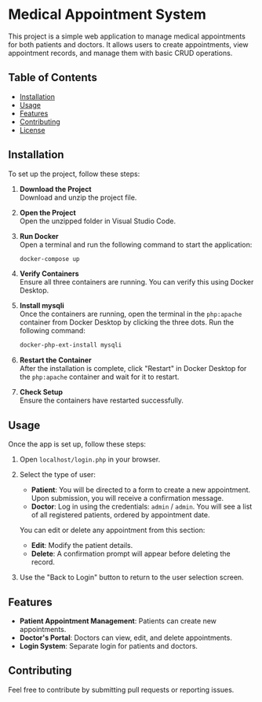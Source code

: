 # Medical Appointment System

This project is a simple web application to manage medical appointments for both patients and doctors. It allows users to create appointments, view appointment records, and manage them with basic CRUD operations.

## Table of Contents
- [Installation](#installation)
- [Usage](#usage)
- [Features](#features)
- [Contributing](#contributing)
- [License](#license)

## Installation

To set up the project, follow these steps:

1. **Download the Project**  
   Download and unzip the project file.
   
2. **Open the Project**  
   Open the unzipped folder in Visual Studio Code.

3. **Run Docker**  
   Open a terminal and run the following command to start the application:

   ```bash
   docker-compose up
   ```
4. **Verify Containers**  
   Ensure all three containers are running. You can verify this using Docker Desktop.

5. **Install mysqli**  
   Once the containers are running, open the terminal in the `php:apache` container from Docker Desktop by clicking the three dots. Run the following command:

   ```bash
   docker-php-ext-install mysqli
   ```
6. **Restart the Container**  
   After the installation is complete, click "Restart" in Docker Desktop for the `php:apache` container and wait for it to restart.

7. **Check Setup**  
   Ensure the containers have restarted successfully.

## Usage

Once the app is set up, follow these steps:

1. Open `localhost/login.php` in your browser.
2. Select the type of user:
   - **Patient**: You will be directed to a form to create a new appointment. Upon submission, you will receive a confirmation message.
   - **Doctor**: Log in using the credentials: `admin` / `admin`. You will see a list of all registered patients, ordered by appointment date.
   
   You can edit or delete any appointment from this section:
   - **Edit**: Modify the patient details.
   - **Delete**: A confirmation prompt will appear before deleting the record.

3. Use the "Back to Login" button to return to the user selection screen.

## Features

- **Patient Appointment Management**: Patients can create new appointments.
- **Doctor's Portal**: Doctors can view, edit, and delete appointments.
- **Login System**: Separate login for patients and doctors.

## Contributing

Feel free to contribute by submitting pull requests or reporting issues.
